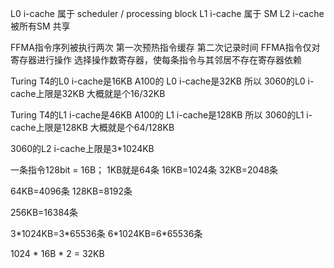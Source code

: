L0 i-cache 属于 scheduler / processing block
L1 i-cache 属于 SM
L2 i-cache 被所有SM 共享

FFMA指令序列被执行两次 第一次预热指令缓存 第二次记录时间
FFMA指令仅对寄存器进行操作
选择操作数寄存器，使每条指令与其邻居不存在寄存器依赖


Turing T4的L0 i-cache是16KB
A100的 L0 i-cache是32KB
所以 3060的L0 i-cache上限是32KB 大概就是个16/32KB

Turing T4的L1 i-cache是46KB
A100的 L1 i-cache是128KB
所以 3060的L1 i-cache上限是128KB 大概就是个64/128KB

3060的L2 i-cache上限是3*1024KB

一条指令128bit = 16B； 1KB就是64条 
16KB=1024条
32KB=2048条

64KB=4096条
128KB=8192条

256KB=16384条

3\*1024KB=3\*65536条
6\*1024KB=6\*65536条

1024 * 16B * 2 = 32KB